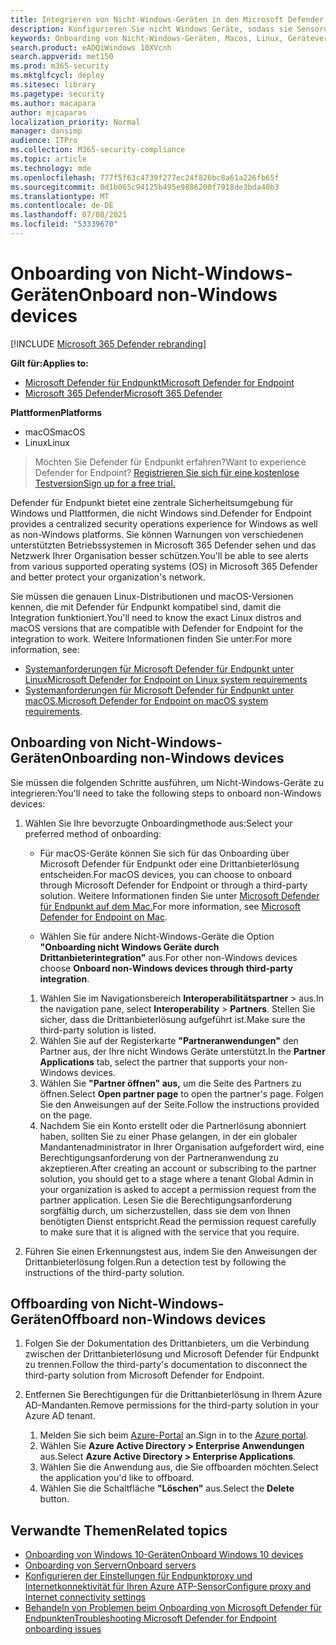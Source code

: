 ```yaml
---
title: Integrieren von Nicht-Windows-Geräten in den Microsoft Defender für Endpunktdienst
description: Konfigurieren Sie nicht Windows Geräte, sodass sie Sensordaten an den Microsoft Defender für Endpunktdienst senden können.
keywords: Onboarding von Nicht-Windows-Geräten, Macos, Linux, Geräteverwaltung, Konfigurieren von Microsoft Defender für Endpunktgeräte
search.product: eADQiWindows 10XVcnh
search.appverid: met150
ms.prod: m365-security
ms.mktglfcycl: deploy
ms.sitesec: library
ms.pagetype: security
ms.author: macapara
author: mjcaparas
localization_priority: Normal
manager: dansimp
audience: ITPro
ms.collection: M365-security-compliance
ms.topic: article
ms.technology: mde
ms.openlocfilehash: 777f5f63c4739f277ec24f826bc8a61a226fb65f
ms.sourcegitcommit: 0d1b065c94125b495e9886200f7918de3bda40b3
ms.translationtype: MT
ms.contentlocale: de-DE
ms.lasthandoff: 07/08/2021
ms.locfileid: "53339670"
---
```

# <a name="onboard-non-windows-devices"></a><span data-ttu-id="1a774-104">Onboarding von Nicht-Windows-Geräten</span><span class="sxs-lookup"><span data-stu-id="1a774-104">Onboard non-Windows devices</span></span>

[!INCLUDE [Microsoft 365 Defender rebranding](../../includes/microsoft-defender.md)]


<span data-ttu-id="1a774-105">**Gilt für:**</span><span class="sxs-lookup"><span data-stu-id="1a774-105">**Applies to:**</span></span>
- [<span data-ttu-id="1a774-106">Microsoft Defender für Endpunkt</span><span class="sxs-lookup"><span data-stu-id="1a774-106">Microsoft Defender for Endpoint</span></span>](https://go.microsoft.com/fwlink/p/?linkid=2154037)
- [<span data-ttu-id="1a774-107">Microsoft 365 Defender</span><span class="sxs-lookup"><span data-stu-id="1a774-107">Microsoft 365 Defender</span></span>](https://go.microsoft.com/fwlink/?linkid=2118804)

<span data-ttu-id="1a774-108">**Plattformen**</span><span class="sxs-lookup"><span data-stu-id="1a774-108">**Platforms**</span></span>
- <span data-ttu-id="1a774-109">macOS</span><span class="sxs-lookup"><span data-stu-id="1a774-109">macOS</span></span>
- <span data-ttu-id="1a774-110">Linux</span><span class="sxs-lookup"><span data-stu-id="1a774-110">Linux</span></span>

><span data-ttu-id="1a774-111">Möchten Sie Defender für Endpunkt erfahren?</span><span class="sxs-lookup"><span data-stu-id="1a774-111">Want to experience Defender for Endpoint?</span></span> [<span data-ttu-id="1a774-112">Registrieren Sie sich für eine kostenlose Testversion</span><span class="sxs-lookup"><span data-stu-id="1a774-112">Sign up for a free trial.</span></span>](https://www.microsoft.com/microsoft-365/windows/microsoft-defender-atp?ocid=docs-wdatp-nonwindows-abovefoldlink) 

<span data-ttu-id="1a774-113">Defender für Endpunkt bietet eine zentrale Sicherheitsumgebung für Windows und Plattformen, die nicht Windows sind.</span><span class="sxs-lookup"><span data-stu-id="1a774-113">Defender for Endpoint provides a centralized security operations experience for Windows as well as non-Windows platforms.</span></span> <span data-ttu-id="1a774-114">Sie können Warnungen von verschiedenen unterstützten Betriebssystemen in Microsoft 365 Defender sehen und das Netzwerk Ihrer Organisation besser schützen.</span><span class="sxs-lookup"><span data-stu-id="1a774-114">You'll be able to see alerts from various supported operating systems (OS) in Microsoft 365 Defender and better protect your organization's network.</span></span> 

<span data-ttu-id="1a774-115">Sie müssen die genauen Linux-Distributionen und macOS-Versionen kennen, die mit Defender für Endpunkt kompatibel sind, damit die Integration funktioniert.</span><span class="sxs-lookup"><span data-stu-id="1a774-115">You'll need to know the exact Linux distros and macOS versions that are compatible with Defender for Endpoint for the integration to work.</span></span> <span data-ttu-id="1a774-116">Weitere Informationen finden Sie unter:</span><span class="sxs-lookup"><span data-stu-id="1a774-116">For more information, see:</span></span>
- [<span data-ttu-id="1a774-117">Systemanforderungen für Microsoft Defender für Endpunkt unter Linux</span><span class="sxs-lookup"><span data-stu-id="1a774-117">Microsoft Defender for Endpoint on Linux system requirements</span></span>](microsoft-defender-endpoint-linux.md#system-requirements)  
- <span data-ttu-id="1a774-118">[Systemanforderungen für Microsoft Defender für Endpunkt unter macOS.](microsoft-defender-endpoint-mac.md#system-requirements)</span><span class="sxs-lookup"><span data-stu-id="1a774-118">[Microsoft Defender for Endpoint on macOS system requirements](microsoft-defender-endpoint-mac.md#system-requirements).</span></span>

## <a name="onboarding-non-windows-devices"></a><span data-ttu-id="1a774-119">Onboarding von Nicht-Windows-Geräten</span><span class="sxs-lookup"><span data-stu-id="1a774-119">Onboarding non-Windows devices</span></span>
<span data-ttu-id="1a774-120">Sie müssen die folgenden Schritte ausführen, um Nicht-Windows-Geräte zu integrieren:</span><span class="sxs-lookup"><span data-stu-id="1a774-120">You'll need to take the following steps to onboard non-Windows devices:</span></span>
1. <span data-ttu-id="1a774-121">Wählen Sie Ihre bevorzugte Onboardingmethode aus:</span><span class="sxs-lookup"><span data-stu-id="1a774-121">Select your preferred method of onboarding:</span></span>

   - <span data-ttu-id="1a774-122">Für macOS-Geräte können Sie sich für das Onboarding über Microsoft Defender für Endpunkt oder eine Drittanbieterlösung entscheiden.</span><span class="sxs-lookup"><span data-stu-id="1a774-122">For macOS devices, you can choose to onboard through Microsoft Defender for Endpoint or through a third-party solution.</span></span> <span data-ttu-id="1a774-123">Weitere Informationen finden Sie unter [Microsoft Defender für Endpunkt auf dem Mac.](/microsoft-365/security/defender-endpoint/microsoft-defender-endpoint-mac)</span><span class="sxs-lookup"><span data-stu-id="1a774-123">For more information, see [Microsoft Defender for Endpoint on Mac](/microsoft-365/security/defender-endpoint/microsoft-defender-endpoint-mac).</span></span>

   - <span data-ttu-id="1a774-124">Wählen Sie für andere Nicht-Windows-Geräte die Option **"Onboarding nicht Windows Geräte durch Drittanbieterintegration"** aus.</span><span class="sxs-lookup"><span data-stu-id="1a774-124">For other non-Windows devices choose **Onboard non-Windows devices through third-party integration**.</span></span>   
    1. <span data-ttu-id="1a774-125">Wählen Sie im Navigationsbereich **Interoperabilitätspartner**  >  aus.</span><span class="sxs-lookup"><span data-stu-id="1a774-125">In the navigation pane, select **Interoperability** > **Partners**.</span></span> <span data-ttu-id="1a774-126">Stellen Sie sicher, dass die Drittanbieterlösung aufgeführt ist.</span><span class="sxs-lookup"><span data-stu-id="1a774-126">Make sure the third-party solution is listed.</span></span>
    2. <span data-ttu-id="1a774-127">Wählen Sie auf der Registerkarte **"Partneranwendungen"** den Partner aus, der Ihre nicht Windows Geräte unterstützt.</span><span class="sxs-lookup"><span data-stu-id="1a774-127">In the **Partner Applications** tab, select the partner that supports your non-Windows devices.</span></span>
    3. <span data-ttu-id="1a774-128">Wählen Sie **"Partner öffnen" aus,** um die Seite des Partners zu öffnen.</span><span class="sxs-lookup"><span data-stu-id="1a774-128">Select **Open partner page** to open the partner's page.</span></span> <span data-ttu-id="1a774-129">Folgen Sie den Anweisungen auf der Seite.</span><span class="sxs-lookup"><span data-stu-id="1a774-129">Follow the instructions provided on the page.</span></span>
    4. <span data-ttu-id="1a774-130">Nachdem Sie ein Konto erstellt oder die Partnerlösung abonniert haben, sollten Sie zu einer Phase gelangen, in der ein globaler Mandantenadministrator in Ihrer Organisation aufgefordert wird, eine Berechtigungsanforderung von der Partneranwendung zu akzeptieren.</span><span class="sxs-lookup"><span data-stu-id="1a774-130">After creating an account or subscribing to the partner solution, you should get to a stage where a tenant Global Admin in your organization is asked to accept a permission request from the partner application.</span></span> <span data-ttu-id="1a774-131">Lesen Sie die Berechtigungsanforderung sorgfältig durch, um sicherzustellen, dass sie dem von Ihnen benötigten Dienst entspricht.</span><span class="sxs-lookup"><span data-stu-id="1a774-131">Read the permission request carefully to make sure that it is aligned with the service that you require.</span></span> 

        
2. <span data-ttu-id="1a774-132">Führen Sie einen Erkennungstest aus, indem Sie den Anweisungen der Drittanbieterlösung folgen.</span><span class="sxs-lookup"><span data-stu-id="1a774-132">Run a detection test by following the instructions of the third-party solution.</span></span>

## <a name="offboard-non-windows-devices"></a><span data-ttu-id="1a774-133">Offboarding von Nicht-Windows-Geräten</span><span class="sxs-lookup"><span data-stu-id="1a774-133">Offboard non-Windows devices</span></span>

1. <span data-ttu-id="1a774-134">Folgen Sie der Dokumentation des Drittanbieters, um die Verbindung zwischen der Drittanbieterlösung und Microsoft Defender für Endpunkt zu trennen.</span><span class="sxs-lookup"><span data-stu-id="1a774-134">Follow the third-party's documentation to disconnect the third-party solution from Microsoft Defender for Endpoint.</span></span>

2. <span data-ttu-id="1a774-135">Entfernen Sie Berechtigungen für die Drittanbieterlösung in Ihrem Azure AD-Mandanten.</span><span class="sxs-lookup"><span data-stu-id="1a774-135">Remove permissions for the third-party solution in your Azure AD tenant.</span></span>
   1. <span data-ttu-id="1a774-136">Melden Sie sich beim [Azure-Portal](https://portal.azure.com) an.</span><span class="sxs-lookup"><span data-stu-id="1a774-136">Sign in to the [Azure portal](https://portal.azure.com).</span></span>
   2. <span data-ttu-id="1a774-137">Wählen Sie **Azure Active Directory > Enterprise Anwendungen** aus.</span><span class="sxs-lookup"><span data-stu-id="1a774-137">Select **Azure Active Directory > Enterprise Applications**.</span></span>
   3. <span data-ttu-id="1a774-138">Wählen Sie die Anwendung aus, die Sie offboarden möchten.</span><span class="sxs-lookup"><span data-stu-id="1a774-138">Select the application you'd like to offboard.</span></span>
   4. <span data-ttu-id="1a774-139">Wählen Sie die Schaltfläche **"Löschen"** aus.</span><span class="sxs-lookup"><span data-stu-id="1a774-139">Select the **Delete** button.</span></span>


## <a name="related-topics"></a><span data-ttu-id="1a774-140">Verwandte Themen</span><span class="sxs-lookup"><span data-stu-id="1a774-140">Related topics</span></span>
- [<span data-ttu-id="1a774-141">Onboarding von Windows 10-Geräten</span><span class="sxs-lookup"><span data-stu-id="1a774-141">Onboard Windows 10 devices</span></span>](configure-endpoints.md)
- [<span data-ttu-id="1a774-142">Onboarding von Servern</span><span class="sxs-lookup"><span data-stu-id="1a774-142">Onboard servers</span></span>](configure-server-endpoints.md)
- [<span data-ttu-id="1a774-143">Konfigurieren der Einstellungen für Endpunktproxy und Internetkonnektivität für Ihren Azure ATP-Sensor</span><span class="sxs-lookup"><span data-stu-id="1a774-143">Configure proxy and Internet connectivity settings</span></span>](configure-proxy-internet.md)
- [<span data-ttu-id="1a774-144">Behandeln von Problemen beim Onboarding von Microsoft Defender für Endpunkten</span><span class="sxs-lookup"><span data-stu-id="1a774-144">Troubleshooting Microsoft Defender for Endpoint onboarding issues</span></span>](troubleshoot-onboarding.md)
